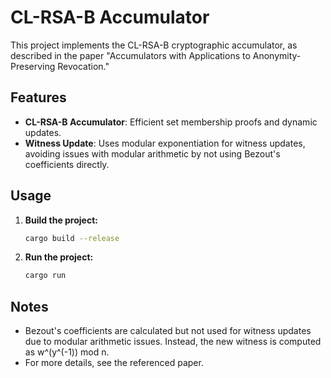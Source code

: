 # CL-RSA-B Accumulator

This project implements the CL-RSA-B cryptographic accumulator, as described in the paper "Accumulators with Applications to Anonymity-Preserving Revocation."

## Features

- **CL-RSA-B Accumulator**: Efficient set membership proofs and dynamic updates.
- **Witness Update**: Uses modular exponentiation for witness updates, avoiding issues with modular arithmetic by not using Bezout's coefficients directly.

## Usage

1. **Build the project:**
   ```bash
   cargo build --release
   ```

2. **Run the project:**
   ```bash
   cargo run
   ```

## Notes

- Bezout's coefficients are calculated but not used for witness updates due to modular arithmetic issues. Instead, the new witness is computed as w^(y^(-1)) mod n.
- For more details, see the referenced paper.
